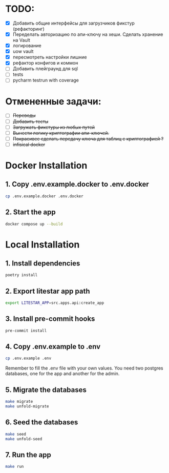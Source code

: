 # TODO:

- [x] Добавить общие интерфейсы для загрузчиков фикстур (рефакторинг)
- [x] Переделать авторизацию по апи-ключу на хеши. Сделать хранение на Vault
- [x] логирование
- [x] uow vault
- [x] пересмотреть настройки лишние
- [x] рефактор конфигов и коммон
- [ ] Добавить плейграунд для sql
- [ ] tests
- [ ] pycharm testrun with coverage

# Отмененные задачи:
- [ ] ~~Переводы~~
- [ ] ~~Добавить тесты~~
- [ ] ~~Загружать фикстуры из любых путей~~
- [ ] ~~Вынести логику криптографии апи-ключей.~~
- [ ] ~~Покрасивее сделать передачу ключа для таблиц с криптографией ?~~
- [ ] ~~infisical docker~~

# Docker Installation

## 1. Copy .env.example.docker to .env.docker

```bash
cp .env.example.docker .env.docker
```

## 2. Start the app

```bash
docker compose up --build
```

# Local Installation

## 1. Install dependencies

```bash
poetry install
```

## 2. Export litestar app path

```bash
export LITESTAR_APP=src.apps.api:create_app
```

## 3. Install pre-commit hooks

```bash
pre-commit install
```

## 4. Copy .env.example to .env

```bash
cp .env.example .env
```

Remember to fill the .env file with your own values.
You need two postgres databases, one for the app and another for the admin.

## 5. Migrate the databases

```bash
make migrate
make unfold-migrate
```

## 6. Seed the databases

```bash
make seed
make unfold-seed
```

## 7. Run the app

```bash
make run
```
